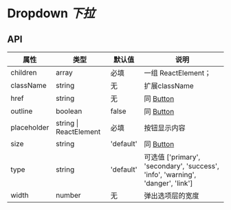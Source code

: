# Dropdown *下拉*

## API
| 属性 | 类型 | 默认值 | 说明 |
| --- | --- | --- | --- |
| children | array | 必填 | 一组 ReactElement； |
| className | string | 无 | 扩展className |
| href | string | 无 | 同 [Button](#/components/Button) |
| outline | boolean | false | 同 [Button](#/components/Button) |
| placeholder | string \| ReactElement | 必填 | 按钮显示内容 |
| size | string | 'default' | 同 [Button](#/components/Button) |
| type | string | 'default' | 可选值 \['primary', 'secondary', 'success', 'info', 'warning', 'danger', 'link'] |
| width | number | 无 | 弹出选项层的宽度 |

<example />